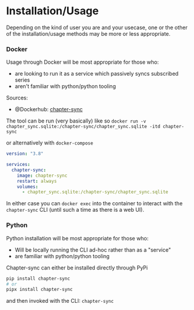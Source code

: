# Installation/Usage

Depending on the kind of user you are and your usecase, one or the other of the
installation/usage methods may be more or less appropriate.

### Docker

Usage through Docker will be most appropriate for those who:

- are looking to run it as a service which passively syncs subscribed series
- aren't familiar with python/python tooling

Sources:

- @Dockerhub:
  [chapter-sync](https://hub.docker.com/repository/docker/dancardin/chapter-sync)

The tool can be run (very basically) like so
`docker run -v chapter_sync.sqlite:/chapter-sync/chapter_sync.sqlite -itd chapter-sync`

or alternatively with `docker-compose`

```yaml
version: "3.8"

services:
  chapter-sync:
    image: chapter-sync
    restart: always
    volumes:
      - chapter_sync.sqlite:/chapter-sync/chapter_sync.sqlite
```

In either case you can `docker exec` into the container to interact with the
`chapter-sync` CLI (until such a time as there is a web UI).

### Python

Python installation will be most appropriate for those who:

- Will be locally running the CLI ad-hoc rather than as a "service"
- are familiar with python/python tooling

Chapter-sync can either be installed directly through PyPi

```bash
pip install chapter-sync
# or
pipx install chapter-sync
```

and then invoked with the CLI: `chapter-sync`
